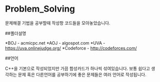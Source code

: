 # Problem_Solving
문제해결 기법을 공부할때 작성항 코드들을 모아놓았습니다.

##폴더설명

*BOJ - acmicpc.net 
*AOJ - algospot.com
*UVA - https://uva.onlinejudge.org/
*Codeforce - http://codeforces.com/


##언어

C++을 기본으로 작성되었지만 가끔 함성카드가 하나씩 섞여있습니다.
보통 쉽다고 생각하는 문제 혹은 다른언어를 공부하기에 좋은 문제들은 
여러 언어로 작성됩니다.
